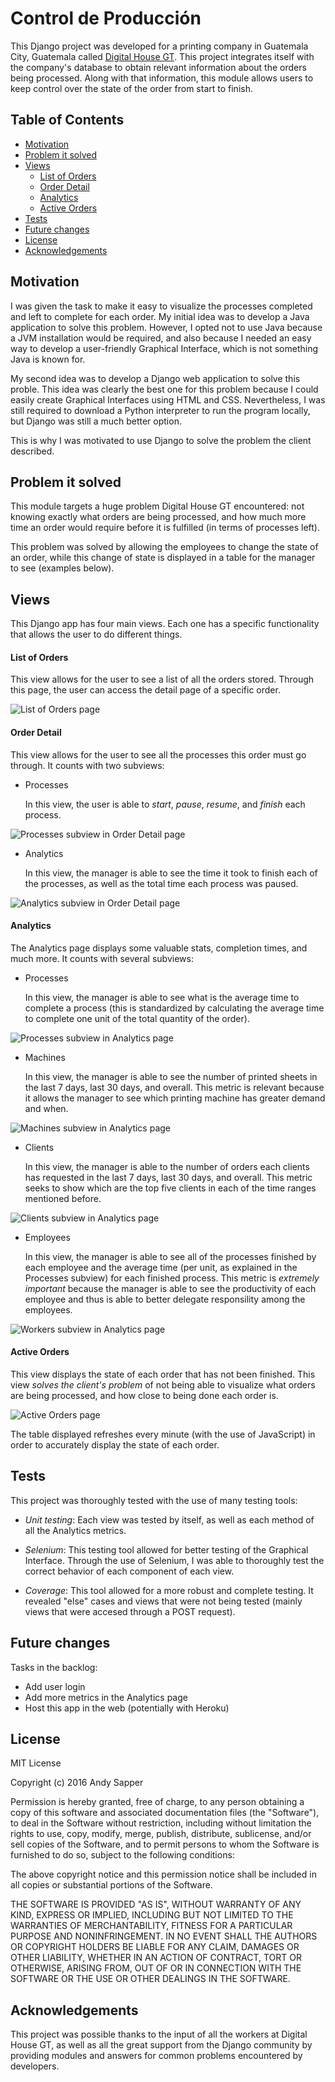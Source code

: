 # Control de Producción
This Django project was developed for a printing company in Guatemala City, Guatemala called [Digital House GT](http://digitalhousegt.com). This project integrates itself with the company's database to obtain relevant information about the orders being processed. Along with that information, this module allows users to keep control over the state of the order from start to finish.

## Table of Contents
- [Motivation](#motivation)
- [Problem it solved](#problem-it-solved)
- [Views](#views)
    + [List of Orders](#list-of-orders)
    + [Order Detail](#order-detail)
    + [Analytics](#analytics)
    + [Active Orders](#active-orders)
- [Tests](#tests)
- [Future changes](#future-changes)
- [License](#license)
- [Acknowledgements](#acknowledgements)

## Motivation
I was given the task to make it easy to visualize the processes completed and left to complete for each order. My initial idea was to develop a Java application to solve this problem. However, I opted not to use Java because a JVM installation would be required, and also because I needed an easy way to develop a user-friendly Graphical Interface, which is not something Java is known for.

My second idea was to develop a Django web application to solve this proble. This idea was clearly the best one for this problem because I could easily create Graphical Interfaces using HTML and CSS. Nevertheless, I was still required to download a Python interpreter to run the program locally, but Django was still a much better option.

This is why I was motivated to use Django to solve the problem the client described.


## Problem it solved
This module targets a huge problem Digital House GT encountered: not knowing exactly what orders are being processed, and how much more time an order would require before it is fulfilled (in terms of processes left).

This problem was solved by allowing the employees to change the state of an order, while this change of state is displayed in a table for the manager to see (examples below).


## Views
This Django app has four main views. Each one has a specific functionality that allows the user to do different things.

#### List of Orders
This view allows for the user to see a list of all the orders stored. Through this page, the user can access the detail page of a specific order.

![List of Orders page](https://drive.google.com/uc?id=0Bx5ecVUu5VhJUVpub0pmOWlLaWM)

#### Order Detail
This view allows for the user to see all the processes this order must go through. It counts with two subviews:

- Processes

  In this view, the user is able to *start*, *pause*, *resume*, and *finish* each process. 

![Processes subview in Order Detail page](https://drive.google.com/uc?id=0Bx5ecVUu5VhJY2swcVNyUHd1bnM)

- Analytics

  In this view, the manager is able to see the time it took to finish each of the processes, as well as the total time each process was paused.

![Analytics subview in Order Detail page](https://drive.google.com/uc?id=0Bx5ecVUu5VhJUE44bG5HdGl1MDg)

#### Analytics
The Analytics page displays some valuable stats, completion times, and much more. It counts with several subviews:

- Processes

  In this view, the manager is able to see what is the average time to complete a process (this is standardized by calculating the average time to complete one unit of the total quantity of the order).

![Processes subview in Analytics page](https://drive.google.com/uc?id=0Bx5ecVUu5VhJck5NVzJiQVkteFE)

- Machines

  In this view, the manager is able to see the number of printed sheets in the last 7 days, last 30 days, and overall. This metric is relevant because it allows the manager to see which printing machine has greater demand and when.

![Machines subview in Analytics page](https://drive.google.com/uc?id=0Bx5ecVUu5VhJUEFPWW9yaEZxeVk)

- Clients

  In this view, the manager is able to the number of orders each clients has requested in the last 7 days, last 30 days, and overall. This metric seeks to show which are the top five clients in each of the time ranges mentioned before.

![Clients subview in Analytics page](https://drive.google.com/uc?id=0Bx5ecVUu5VhJMnJnQUM2NEQtT2M)

- Employees

  In this view, the manager is able to see all of the processes finished by each employee and the average time (per unit, as explained in the Processes subview) for each finished process. This metric is *extremely important* because the manager is able to see the productivity of each employee and thus is able to better delegate responsility among the employees.

![Workers subview in Analytics page](https://drive.google.com/uc?id=0Bx5ecVUu5VhJU3FYOHpxajlHdlk)

#### Active Orders
This view displays the state of each order that has not been finished. This view *solves the client's problem* of not being able to visualize what orders are being processed, and how close to being done each order is.

![Active Orders page](https://drive.google.com/uc?id=0Bx5ecVUu5VhJbmxZa1ExYThRWGc)

The table displayed refreshes every minute (with the use of JavaScript) in order to accurately display the state of each order.


## Tests
This project was thoroughly tested with the use of many testing tools:

- _Unit testing_:
Each view was tested by itself, as well as each method of all the Analytics metrics.

- _Selenium_:
This testing tool allowed for better testing of the Graphical Interface. Through the use of Selenium, I was able to thoroughly test the correct behavior of each component of each view.

- _Coverage_:
This tool allowed for a more robust and complete testing. It revealed "else" cases and views that were not being tested (mainly views that were accesed through a POST request).


## Future changes
Tasks in the backlog:
- Add user login
- Add more metrics in the Analytics page
- Host this app in the web (potentially with Heroku)


## License
MIT License

Copyright (c) 2016 Andy Sapper

Permission is hereby granted, free of charge, to any person obtaining a copy
of this software and associated documentation files (the "Software"), to deal
in the Software without restriction, including without limitation the rights
to use, copy, modify, merge, publish, distribute, sublicense, and/or sell
copies of the Software, and to permit persons to whom the Software is
furnished to do so, subject to the following conditions:

The above copyright notice and this permission notice shall be included in all
copies or substantial portions of the Software.

THE SOFTWARE IS PROVIDED "AS IS", WITHOUT WARRANTY OF ANY KIND, EXPRESS OR
IMPLIED, INCLUDING BUT NOT LIMITED TO THE WARRANTIES OF MERCHANTABILITY,
FITNESS FOR A PARTICULAR PURPOSE AND NONINFRINGEMENT. IN NO EVENT SHALL THE
AUTHORS OR COPYRIGHT HOLDERS BE LIABLE FOR ANY CLAIM, DAMAGES OR OTHER
LIABILITY, WHETHER IN AN ACTION OF CONTRACT, TORT OR OTHERWISE, ARISING FROM,
OUT OF OR IN CONNECTION WITH THE SOFTWARE OR THE USE OR OTHER DEALINGS IN THE
SOFTWARE.

## Acknowledgements
This project was possible thanks to the input of all the workers at Digital House GT, as well as all the great support from the Django community by providing modules and answers for common problems encountered by developers.
